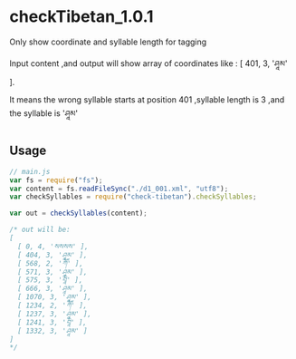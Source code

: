 # checkTibetan_1.0.1

Only show coordinate and syllable length for tagging

Input content ,and output will show array of coordinates like : [ 401, 3, 'ཤཱམ' ].

It means the wrong syllable starts at position 401 ,syllable length is 3 ,and the syllable is 'ཤཱམ'

## Usage

```javascript
// main.js
var fs = require("fs");
var content = fs.readFileSync("./d1_001.xml", "utf8");
var checkSyllables = require("check-tibetan").checkSyllables;

var out = checkSyllables(content);

/* out will be:
[
  [ 0, 4, 'སསསས' ],
  [ 404, 3, 'ཤཱམ' ],
  [ 568, 2, 'ཀཽ' ],
  [ 571, 3, 'ཤཱམ' ],
  [ 575, 3, 'བཱི' ],
  [ 666, 3, 'ཤཱམ' ],
  [ 1070, 3, 'ཤཱམ' ],
  [ 1234, 2, 'ཀཽ' ],
  [ 1237, 3, 'ཤཱམ' ],
  [ 1241, 3, 'བཱི' ],
  [ 1332, 3, 'ཤཱམ' ]
]
*/
```

